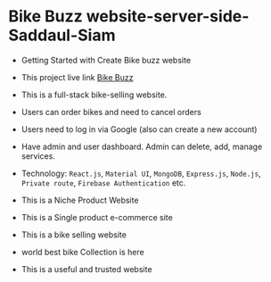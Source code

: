 # Bike Buzz website-server-side-Saddaul-Siam

* Getting Started with Create Bike buzz website

* This project live link [Bike Buzz](https://bike-buzz.web.app/)

* This is a full-stack bike-selling website. 
* Users can order bikes and need to cancel orders
* Users need to log in via Google (also can create a new account)
* Have admin and user dashboard. Admin can delete, add, manage services. 
* Technology: `React.js`, `Material UI`, `MongoDB`, `Express.js`, `Node.js`, `Private route`, `Firebase Authentication` etc. 

* This is a Niche Product Website

* This is a Single product e-commerce site

* This is a bike selling website 

* world best bike Collection is here

* This is a useful and  trusted website
